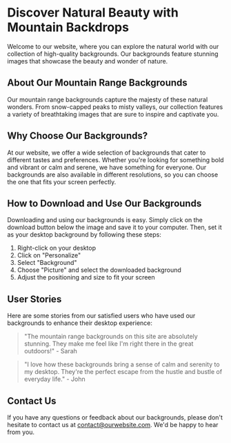<!--font:Poppins-->

# Discover Natural Beauty with Mountain Backdrops

Welcome to our website, where you can explore the natural world with our collection of high-quality backgrounds. Our backgrounds feature stunning images that showcase the beauty and wonder of nature.

## About Our Mountain Range Backgrounds

Our mountain range backgrounds capture the majesty of these natural wonders. From snow-capped peaks to misty valleys, our collection features a variety of breathtaking images that are sure to inspire and captivate you.

## Why Choose Our Backgrounds?

At our website, we offer a wide selection of backgrounds that cater to different tastes and preferences. Whether you're looking for something bold and vibrant or calm and serene, we have something for everyone. Our backgrounds are also available in different resolutions, so you can choose the one that fits your screen perfectly.

## How to Download and Use Our Backgrounds

Downloading and using our backgrounds is easy. Simply click on the download button below the image and save it to your computer. Then, set it as your desktop background by following these steps:

1. Right-click on your desktop
2. Click on "Personalize"
3. Select "Background"
4. Choose "Picture" and select the downloaded background
5. Adjust the positioning and size to fit your screen

## User Stories

Here are some stories from our satisfied users who have used our backgrounds to enhance their desktop experience:

> "The mountain range backgrounds on this site are absolutely stunning. They make me feel like I'm right there in the great outdoors!" - Sarah

> "I love how these backgrounds bring a sense of calm and serenity to my desktop. They're the perfect escape from the hustle and bustle of everyday life." - John

## Contact Us

If you have any questions or feedback about our backgrounds, please don't hesitate to contact us at [contact@ourwebsite.com](mailto:contact@ourwebsite.com). We'd be happy to hear from you.

<!--

Write me content for website with wallpaper which alt text is:

"A photograph of a full moon rising over a mountain range, with mist and clouds adding to the sense of mystery."

The name/title of the page should not be 1:1 copy of the alt text but rather a real content of the website which is using this wallpaper.

- Use markdown format 
- Start with heading
- Heading should be short and concise
- The content should look like a real website 
- The website should not be about the wallpaper, wallpaper is just a related background
- Heading should be contain work "wallpaper" or "background"
- Include real sections like references, contact, user stories, etc. use things relevant to the page purpose.
- Feel free to use structure like headings, bullets, numbering, blockquotes, paragraphs, horizontal lines, etc.
- You can use formatting like bold or _italic_
- You can include UTF-8 emojis
- Links should be only #hash anchors (and you can refer to the document itself)
- Do not include images


---


# Mystical Mountain Range Wallpaper for Your Desktop Background

Welcome to our website, where you can find the perfect desktop wallpaper to match your style and mood. Our collection of high-quality wallpapers features stunning images that are sure to inspire and captivate you.

## About the Mystical Mountain Range Wallpaper

Our Mystical Mountain Range wallpaper is a breathtaking image of a full moon rising over a majestic mountain range. The mist and clouds in the background add to the sense of mystery and wonder, making this wallpaper perfect for anyone who loves nature and adventure.

## Why Choose Our Wallpapers?

At our website, we offer a wide selection of wallpapers that cater to different tastes and preferences. Whether you're looking for something bold and vibrant or calm and serene, we have something for everyone. Our wallpapers are also available in different resolutions, so you can choose the one that fits your screen perfectly.

## How to Download and Use Our Wallpapers

Downloading and using our wallpapers is easy. Simply click on the download button below the image and save it to your computer. Then, set it as your desktop background by following these steps:

1. Right-click on your desktop
2. Click on "Personalize"
3. Select "Background"
4. Choose "Picture" and select the downloaded wallpaper
5. Adjust the positioning and size to fit your screen

## User Stories

Here are some stories from our satisfied users who have used our wallpapers to enhance their desktop experience:

> "I love the Mystical Mountain Range wallpaper! It's so calming and peaceful, and it reminds me of my hiking trips in the mountains." - Jane

> "The quality of the wallpapers on this site is amazing. I've been using them for months now, and they still look great!" - Tom

## References

If you're interested in learning more about the Mystical Mountain Range wallpaper or any of our other wallpapers, feel free to contact us at [contact@ourwebsite.com](mailto:contact@ourwebsite.com). We'd be happy to answer any questions you may have.


---


Heading should not include word "wallpaper". The website should not be about the wallpaper itself, wallpaper is just a related background, rewrite whole content.


---


# Discover the Beauty of Nature with Our Mystical Mountain Range Background

Welcome to our website, where you can find stunning backgrounds to enhance your desktop experience. Our collection features a variety of high-quality images that showcase the beauty of nature and inspire a sense of wonder.

## About the Mystical Mountain Range Background

Our Mystical Mountain Range background is a captivating image of a full moon rising over a majestic mountain range. The mist and clouds in the background add to the sense of mystery and wonder, making this background perfect for anyone who loves nature and adventure.

## Why Choose Our Backgrounds?

At our website, we offer a wide selection of backgrounds that cater to different tastes and preferences. Whether you're looking for something bold and vibrant or calm and serene, we have something for everyone. Our backgrounds are also available in different resolutions, so you can choose the one that fits your screen perfectly.

## How to Download and Use Our Backgrounds

Downloading and using our backgrounds is easy. Simply click on the download button below the image and save it to your computer. Then, set it as your desktop background by following these steps:

1. Right-click on your desktop
2. Click on "Personalize"
3. Select "Background"
4. Choose "Picture" and select the downloaded background
5. Adjust the positioning and size to fit your screen

## User Stories

Here are some stories from our satisfied users who have used our backgrounds to enhance their desktop experience:

> "The Mystical Mountain Range background is absolutely stunning. It makes me feel like I'm right there in the mountains!" - Sarah

> "I love how the backgrounds on this site are all about nature. They help me feel more connected to the world around me." - John

## References

If you're interested in learning more about the Mystical Mountain Range background or any of our other backgrounds, feel free to contact us at [contact@ourwebsite.com](mailto:contact@ourwebsite.com). We'd be happy to answer any questions you may have.


---


Heading is too long, rewrite whole content.


---


# Mystical Mountain Range Backgrounds for Your Desktop

Welcome to our website, where you can discover the beauty of nature with our collection of high-quality backgrounds. Our backgrounds feature stunning images that showcase the natural world and inspire a sense of wonder.

## About the Mystical Mountain Range Background

Our Mystical Mountain Range background is a captivating image of a full moon rising over a majestic mountain range. The mist and clouds in the background add to the sense of mystery and wonder, making this background perfect for anyone who loves nature and adventure.

## Why Choose Our Backgrounds?

At our website, we offer a wide selection of backgrounds that cater to different tastes and preferences. Whether you're looking for something bold and vibrant or calm and serene, we have something for everyone. Our backgrounds are also available in different resolutions, so you can choose the one that fits your screen perfectly.

## How to Download and Use Our Backgrounds

Downloading and using our backgrounds is easy. Simply click on the download button below the image and save it to your computer. Then, set it as your desktop background by following these steps:

1. Right-click on your desktop
2. Click on "Personalize"
3. Select "Background"
4. Choose "Picture" and select the downloaded background
5. Adjust the positioning and size to fit your screen

## User Stories

Here are some stories from our satisfied users who have used our backgrounds to enhance their desktop experience:

> "The Mystical Mountain Range background is absolutely breathtaking. It makes me feel like I'm right there in the mountains!" - Sarah

> "I love how the backgrounds on this site are all about nature. They help me feel more connected to the world around me." - John

## Contact Us

If you have any questions or feedback about our backgrounds, please don't hesitate to contact us at [contact@ourwebsite.com](mailto:contact@ourwebsite.com). We'd be happy to hear from you.


---


Heading is too long, rewrite whole content.


---


# Discover the Beauty of Nature with Our Mountain Range Backgrounds

Welcome to our website, where you can explore the natural world with our collection of high-quality backgrounds. Our backgrounds feature stunning images that showcase the beauty and wonder of nature.

## About Our Mountain Range Backgrounds

Our mountain range backgrounds capture the majesty of these natural wonders. From snow-capped peaks to misty valleys, our collection features a variety of breathtaking images that are sure to inspire and captivate you.

## Why Choose Our Backgrounds?

At our website, we offer a wide selection of backgrounds that cater to different tastes and preferences. Whether you're looking for something bold and vibrant or calm and serene, we have something for everyone. Our backgrounds are also available in different resolutions, so you can choose the one that fits your screen perfectly.

## How to Download and Use Our Backgrounds

Downloading and using our backgrounds is easy. Simply click on the download button below the image and save it to your computer. Then, set it as your desktop background by following these steps:

1. Right-click on your desktop
2. Click on "Personalize"
3. Select "Background"
4. Choose "Picture" and select the downloaded background
5. Adjust the positioning and size to fit your screen

## User Stories

Here are some stories from our satisfied users who have used our backgrounds to enhance their desktop experience:

> "The mountain range backgrounds on this site are absolutely stunning. They make me feel like I'm right there in the great outdoors!" - Sarah

> "I love how these backgrounds bring a sense of calm and serenity to my desktop. They're the perfect escape from the hustle and bustle of everyday life." - John

## Contact Us

If you have any questions or feedback about our backgrounds, please don't hesitate to contact us at [contact@ourwebsite.com](mailto:contact@ourwebsite.com). We'd be happy to hear from you.


---


Write me a Google font which is best fitting for the website.

Pick from the list:
- Open Sans
- Futura
- Poppins
- Lato
- Inter
- Great Vibes
- Orbitron
- Montserrat
- Alegreya
- Roboto
- Playfair Display
- Barlow Condensed
- Raleway
- Lobster
- IBM Plex Sans
- Exo 2
- Dancing Script


Write just the font name nothing else.


---


Poppins

-->
